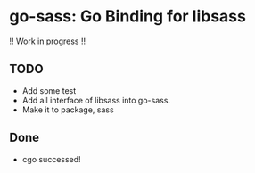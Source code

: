# go-sass: Go Binding for libsass

!! Work in progress !!

## TODO
* Add some test
* Add all interface of libsass into go-sass.
* Make it to package, sass

## Done
* cgo successed!
